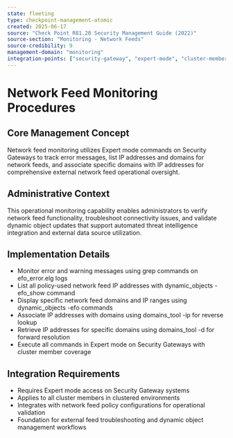 ```yaml
---
state: fleeting
type: checkpoint-management-atomic
created: 2025-06-17
source: "Check Point R81.20 Security Management Guide (2022)"
source-section: "Monitoring - Network Feeds"
source-credibility: 9
management-domain: "monitoring"
integration-points: ["security-gateway", "expert-mode", "cluster-members", "network-feeds"]
---
```


# Network Feed Monitoring Procedures

## Core Management Concept
Network feed monitoring utilizes Expert mode commands on Security Gateways to track error messages, list IP addresses and domains for network feeds, and associate specific domains with IP addresses for comprehensive external network feed operational oversight.

## Administrative Context
This operational monitoring capability enables administrators to verify network feed functionality, troubleshoot connectivity issues, and validate dynamic object updates that support automated threat intelligence integration and external data source utilization.

## Implementation Details
- Monitor error and warning messages using grep commands on efo_error.elg logs
- List all policy-used network feed IP addresses with dynamic_objects -efo_show command
- Display specific network feed domains and IP ranges using dynamic_objects -efo commands
- Associate IP addresses with domains using domains_tool -ip for reverse lookup
- Retrieve IP addresses for specific domains using domains_tool -d for forward resolution
- Execute all commands in Expert mode on Security Gateways with cluster member coverage

## Integration Requirements
- Requires Expert mode access on Security Gateway systems
- Applies to all cluster members in clustered environments
- Integrates with network feed policy configurations for operational validation
- Foundation for external feed troubleshooting and dynamic object management workflows